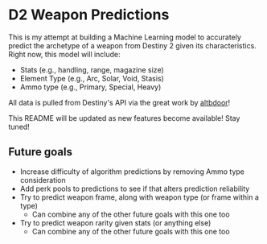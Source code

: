   # D2 Weapon Predictions
  
  This is my attempt at building a Machine Learning model to accurately predict the archetype of a weapon from Destiny 2 given its characteristics. Right now, this model will include:
  
  - Stats (e.g., handling, range, magazine size)
  - Element Type (e.g., Arc, Solar, Void, Stasis)
  - Ammo type (e.g., Primary, Special, Heavy)

  All data is pulled from Destiny's API via the great work by [altbdoor](https://altbdoor.github.io/d2-api-human/)!
  
  This README will be updated as new features become available! Stay tuned!

  ## Future goals

  - Increase difficulty of algorithm predictions by removing Ammo type consideration
  - Add perk pools to predictions to see if that alters prediction reliability
  - Try to predict weapon frame, along with weapon type (or frame within a type)
    - Can combine any of the other future goals with this one too
  - Try to predict weapon rarity given stats (or anything else)
    - Can combine any of the other future goals with this one too 
